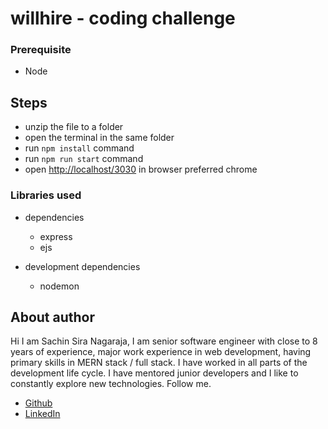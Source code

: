 # willhire - coding challenge

### Prerequisite

- Node

## Steps

- unzip the file to a folder
- open the terminal in the same folder
- run `npm install` command
- run `npm run start` command
- open [http://localhost/3030](http://localhost/3030) in browser preferred chrome

### Libraries used

- dependencies

  - express
  - ejs

- development dependencies

  - nodemon

## About author

Hi I am Sachin Sira Nagaraja, I am senior software engineer with close to 8 years of experience, major work experience in web development, having primary skills in MERN stack / full stack. I have worked in all parts of the development life cycle. I have mentored junior developers and I like to constantly explore new technologies.
Follow me.

- [Github](https://github.com/sachin-sn)
- [LinkedIn](https://www.linkedin.com/in/sachin-s-nagaraja/)
